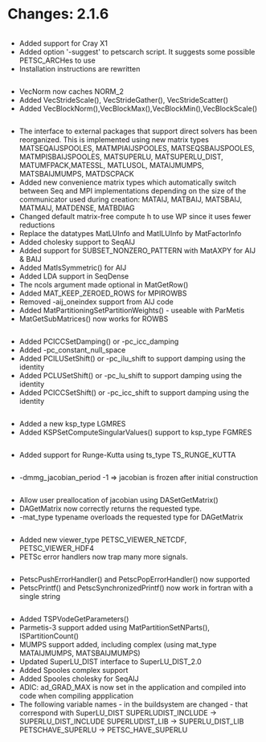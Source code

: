 # Changes: 2.1.6

```{rubric} General:
```

- Added support for Cray X1
- Added option '-suggest' to petscarch script. It suggests some
  possible PETSC_ARCHes to use
- Installation instructions are rewritten

```{rubric} Vec:
```

- VecNorm now caches NORM_2
- Added VecStrideScale(), VecStrideGather(), VecStrideScatter()
- Added VecBlockNorm(),VecBlockMax(),VecBlockMin(),VecBlockScale()

```{rubric} Mat:
```

- The interface to external packages that support direct solvers has
  been reorganized. This is implemented using new matrix types
  MATSEQAIJSPOOLES, MATMPIAIJSPOOLES, MATSEQSBAIJSPOOLES,
  MATMPISBAIJSPOOLES, MATSUPERLU, MATSUPERLU_DIST,
  MATUMFPACK,MATESSL, MATLUSOL, MATAIJMUMPS, MATSBAIJMUMPS,
  MATDSCPACK
- Added new convenience matrix types which automatically switch
  between Seq and MPI implementations depending on the size of the
  communicator used during creation: MATAIJ, MATBAIJ, MATSBAIJ,
  MATMAIJ, MATDENSE, MATBDIAG
- Changed default matrix-free compute h to use WP since it uses
  fewer reductions
- Replace the datatypes MatLUInfo and MatILUInfo by MatFactorInfo
- Added cholesky support to SeqAIJ
- Added support for SUBSET_NONZERO_PATTERN with MatAXPY for AIJ &
  BAIJ
- Added MatIsSymmetric() for AIJ
- Added LDA support in SeqDense
- The ncols argument made optional in MatGetRow()
- Added MAT_KEEP_ZEROED_ROWS for MPIROWBS
- Removed -aij_oneindex support from AIJ code
- Added MatPartitioningSetPartitionWeights() - useable with ParMetis
- MatGetSubMatrices() now works for ROWBS

```{rubric} PC:
```

- Added PCICCSetDamping() or -pc_icc_damping
- Added -pc_constant_null_space
- Added PCILUSetShift() or -pc_ilu_shift to support damping using
  the identity
- Added PCLUSetShift() or -pc_lu_shift to support damping using the
  identity
- Added PCICCSetShift() or -pc_icc_shift to support damping using
  the identity

```{rubric} KSP:
```

- Added a new ksp_type LGMRES
- Added KSPSetComputeSingularValues() support to ksp_type FGMRES

```{rubric} TS:
```

- Added support for Runge-Kutta using ts_type TS_RUNGE_KUTTA

```{rubric} DMMG:
```

- -dmmg_jacobian_period -1 => jacobian is frozen after initial
  construction

```{rubric} DA:
```

- Allow user preallocation of jacobian using DASetGetMatrix()
- DAGetMatrix now correctly returns the requested type.
- -mat_type typename overloads the requested type for DAGetMatrix

```{rubric} SYS:
```

- Added new viewer_type PETSC_VIEWER_NETCDF, PETSC_VIEWER_HDF4
- PETSc error handlers now trap many more signals.

```{rubric} Fortran:
```

- PetscPushErrorHandler() and PetscPopErrorHandler() now supported
- PetscPrintf() and PetscSynchronizedPrintf() now work in fortran
  with a single string

```{rubric} External Packages:
```

- Added TSPVodeGetParameters()
- Parmetis-3 support added using MatPartitionSetNParts(),
  ISPartitionCount()
- MUMPS support added, including complex (using mat_type
  MATAIJMUMPS, MATSBAIJMUMPS)
- Updated SuperLU_DIST interface to SuperLU_DIST_2.0
- Added Spooles complex support
- Added Spooles cholesky for SeqAIJ
- ADIC: ad_GRAD_MAX is now set in the application and compiled into
  code when compiling appplication
- The following variable names - in the buildsystem are changed -
  that correspond with SuperLU_DIST SUPERLUDIST_INCLUDE ->
  SUPERLU_DIST_INCLUDE SUPERLUDIST_LIB -> SUPERLU_DIST_LIB
  PETSCHAVE_SUPERLU -> PETSC_HAVE_SUPERLU
